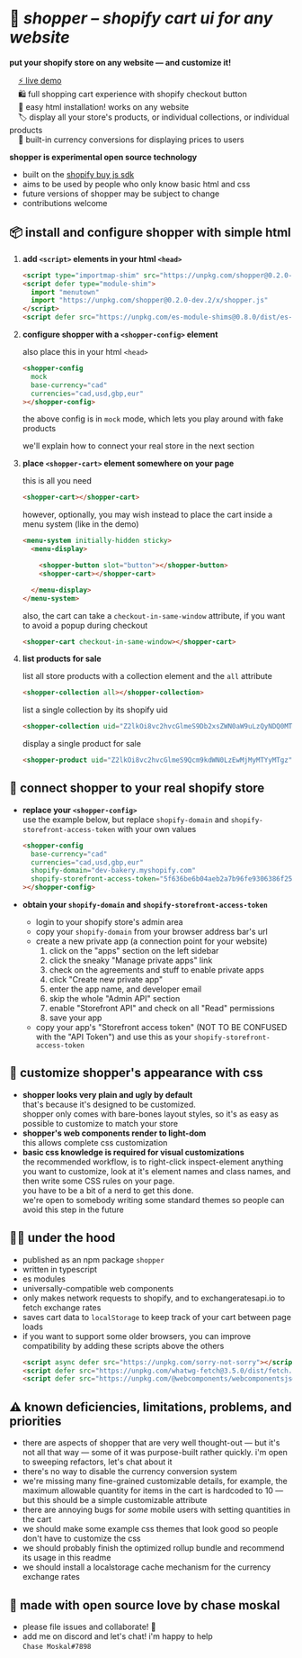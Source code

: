 
# 🛒 ***shopper** – shopify cart ui for any website*

**put your shopify store on any website — and customize it!**

&nbsp; &nbsp; [⚡ live demo](https://chasemoskal.com/shopper/)  
&nbsp; &nbsp; 🛍️ full shopping cart experience with shopify checkout button  
&nbsp; &nbsp; 🔧 easy html installation! works on any website  
&nbsp; &nbsp; 🏷️ display all your store's products, or individual collections, or individual products  
&nbsp; &nbsp; 💱 built-in currency conversions for displaying prices to users  

**shopper is experimental open source technology**
- built on the [shopify buy js sdk](https://shopify.github.io/js-buy-sdk/)
- aims to be used by people who only know basic html and css
- future versions of shopper may be subject to change
- contributions welcome

## 📦 install and configure shopper with simple html

1. **add `<script>` elements in your html `<head>`**

    ```html
    <script type="importmap-shim" src="https://unpkg.com/shopper@0.2.0-dev.2/x/importmap.json"></script>
    <script defer type="module-shim">
      import "menutown"
      import "https://unpkg.com/shopper@0.2.0-dev.2/x/shopper.js"
    </script>
    <script defer src="https://unpkg.com/es-module-shims@0.8.0/dist/es-module-shims.js"></script>
    ```

1. **configure shopper with a `<shopper-config>` element**

    also place this in your html `<head>`

    ```html
    <shopper-config
      mock
      base-currency="cad"
      currencies="cad,usd,gbp,eur"
    ></shopper-config>
    ```

    the above config is in `mock` mode, which lets you play around with fake products

    we'll explain how to connect your real store in the next section

1. **place `<shopper-cart>` element somewhere on your page**

    this is all you need

    ```html
    <shopper-cart></shopper-cart>
    ```

    however, optionally, you may wish instead to place the cart inside a menu system (like in the demo)

    ```html
    <menu-system initially-hidden sticky>
      <menu-display>

        <shopper-button slot="button"></shopper-button>
        <shopper-cart></shopper-cart>

      </menu-display>
    </menu-system>
    ```

    also, the cart can take a `checkout-in-same-window` attribute, if you want to avoid a popup during checkout

    ```html
    <shopper-cart checkout-in-same-window></shopper-cart>
    ```

1. **list products for sale**

    list all store products with a collection element and the `all` attribute

    ```html
    <shopper-collection all></shopper-collection>
    ```

    list a single collection by its shopify uid

    ```html
    <shopper-collection uid="Z2lkOi8vc2hvcGlmeS9Db2xsZWN0aW9uLzQyNDQ0MTQ3OQ=="></shopper-collection>
    ```

    display a single product for sale

    ```html
    <shopper-product uid="Z2lkOi8vc2hvcGlmeS9Qcm9kdWN0LzEwMjMyMTYyMTgz"></shopper-product>
    ```

## 📡 connect shopper to your real shopify store

- **replace your `<shopper-config>`**  
    use the example below, but replace `shopify-domain` and `shopify-storefront-access-token` with your own values

    ```html
    <shopper-config
      base-currency="cad"
      currencies="cad,usd,gbp,eur"
      shopify-domain="dev-bakery.myshopify.com"
      shopify-storefront-access-token="5f636be6b04aeb2a7b96fe9306386f25"
    ></shopper-config>
    ```

- **obtain your `shopify-domain` and `shopify-storefront-access-token`**
    - login to your shopify store's admin area
    - copy your `shopify-domain` from your browser address bar's url
    - create a new private app (a connection point for your website)
        1. click on the "apps" section on the left sidebar
        2. click the sneaky "Manage private apps" link
        3. check on the agreements and stuff to enable private apps
        4. click "Create new private app"
        5. enter the app name, and developer email
        6. skip the whole "Admin API" section
        7. enable "Storefront API" and check on all "Read" permissions
        8. save your app
    - copy your app's "Storefront access token" (NOT TO BE CONFUSED with the "API Token") and use this as your `shopify-storefront-access-token`

## 💅 customize shopper's appearance with css

- **shopper looks very plain and ugly by default**  
    that's because it's designed to be customized.  
    shopper only comes with bare-bones layout styles, so it's as easy as possible to customize to match your store  
- **shopper's web components render to light-dom**  
    this allows complete css customization  
- **basic css knowledge is required for visual customizations**  
    the recommended workflow, is to right-click inspect-element anything you want to customize, look at it's element names and class names, and then write some CSS rules on your page.  
    you have to be a bit of a nerd to get this done.  
    we're open to somebody writing some standard themes so people can avoid this step in the future  

## 👩‍🔧 under the hood

- published as an npm package `shopper`
- written in typescript
- es modules
- universally-compatible web components
- only makes network requests to shopify, and to exchangeratesapi.io to fetch exchange rates
- saves cart data to `localStorage` to keep track of your cart between page loads
- if you want to support some older browsers, you can improve compatibility by adding these scripts above the others
    ```html
    <script async defer src="https://unpkg.com/sorry-not-sorry"></script>
    <script defer src="https://unpkg.com/whatwg-fetch@3.5.0/dist/fetch.umd.js"></script>
    <script defer src="https://unpkg.com/@webcomponents/webcomponentsjs@2.5.0/webcomponents-bundle.js"></script>
    ```

## ⚠️ known deficiencies, limitations, problems, and priorities

- there are aspects of shopper that are very well thought-out — but it's not all that way — some of it was purpose-built rather quickly. i'm open to sweeping refactors, let's chat about it
- there's no way to disable the currency conversion system
- we're missing many fine-grained customizable details, for example, the maximum allowable quantity for items in the cart is hardcoded to 10 — but this should be a simple customizable attribute
- there are annoying bugs for *some* mobile users with setting quantities in the cart
- we should make some example css themes that look good so people don't have to customize the css
- we should probably finish the optimized rollup bundle and recommend its usage in this readme
- we should install a localstorage cache mechanism for the currency exchange rates

## 💖 made with open source love by chase moskal

- please file issues and collaborate! 🍻
- add me on discord and let's chat! i'm happy to help  
    `Chase Moskal#7898`
